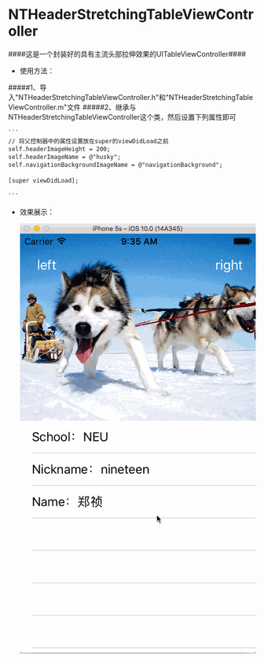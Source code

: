 # NTHeaderStretchingTableViewController
####这是一个封装好的具有主流头部拉伸效果的UITableViewController####
* 使用方法：

#####1、导入"NTHeaderStretchingTableViewController.h"和"NTHeaderStretchingTableViewController.m"文件
#####2、继承与NTHeaderStretchingTableViewController这个类，然后设置下列属性即可
	
	```
	// 将父控制器中的属性设置放在super的viewDidLoad之前
    self.headerImageHeight = 200;
    self.headerImageName = @"husky";
    self.navigationBackgroundImageName = @"navigationBackground";
    
    [super viewDidLoad];
    
	```

* 效果展示：

   ![示意图](示意图.gif) 